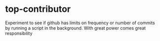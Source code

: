 # top-contributor

Experiment to see if github has limits on frequency or number of commits by running a script in the background. With great power comes great responsibility
